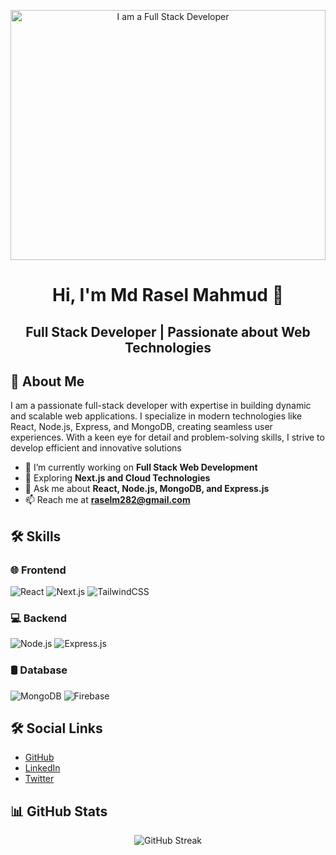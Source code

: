 <p align="center">
  <img src="https://i.ibb.co.com/gZ1zVtnM/news-2.jpg" alt="I am a Full Stack Developer" height="400" width="100%">
</p>


###
<h1 align="center">Hi, I'm Md Rasel Mahmud 👋</h1>
<h2 align="center">Full Stack Developer | Passionate about Web Technologies</h2>

## 🚀 About Me
I am a passionate full-stack developer with expertise in building dynamic and scalable web applications. I specialize in modern technologies like React, Node.js, Express, and MongoDB, creating seamless user experiences. With a keen eye for detail and problem-solving skills, I strive to develop efficient and innovative solutions
- 🔭 I’m currently working on **Full Stack Web Development**
- 🌱 Exploring **Next.js and Cloud Technologies**
- 💬 Ask me about **React, Node.js, MongoDB, and Express.js**
- 📫 Reach me at **raselm282@gmail.com**

## 🛠 Skills
### 🌐 Frontend
![React](https://img.shields.io/badge/React-61DAFB?style=flat&logo=react) 
![Next.js](https://img.shields.io/badge/Next.js-000000?style=flat&logo=nextdotjs)
![TailwindCSS](https://img.shields.io/badge/TailwindCSS-38B2AC?style=flat&logo=tailwindcss)

### 💻 Backend
![Node.js](https://img.shields.io/badge/Node.js-339933?style=flat&logo=nodedotjs) 
![Express.js](https://img.shields.io/badge/Express.js-000000?style=flat&logo=express)

### 🛢 Database
![MongoDB](https://img.shields.io/badge/MongoDB-4EA94B?style=flat&logo=mongodb)
![Firebase](https://img.shields.io/badge/Firebase-FFCA28?style=flat&logo=firebase)

## 🛠 Social Links
- [GitHub](https://github.com/raselm282)  
- [LinkedIn](https://linkedin.com/in/yourprofile)  
- [Twitter](https://twitter.com/yourprofile)  
## 📊 GitHub Stats
<p align="center">
  <img src="https://github-readme-streak-stats.herokuapp.com/?user=raselm282&theme=dark" alt="GitHub Streak" />
</p>
<!--rrrr
## Hi there 👋


**raselm282/raselm282** is a ✨ _special_ ✨ repository because its `README.md` (this file) appears on your GitHub profile.

Here are some ideas to get you started:

- 🔭 I’m currently working on ...
- 🌱 I’m currently learning ...
- 👯 I’m looking to collaborate on ...
- 🤔 I’m looking for help with ...
- 💬 Ask me about ...
- 📫 How to reach me: ...
- 😄 Pronouns: ...
- ⚡ Fun fact: ...
-->

